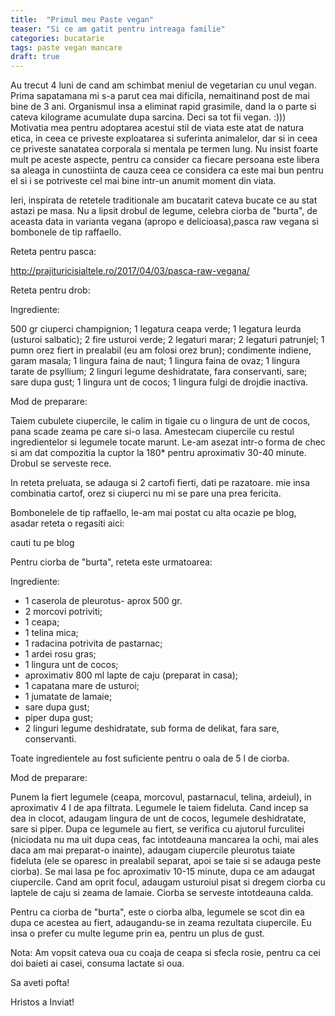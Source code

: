 ```yaml
---
title:  "Primul meu Paste vegan"
teaser: "Si ce am gatit pentru intreaga familie"
categories: bucatarie
tags: paste vegan mancare
draft: true
---
```


Au trecut 4 luni de cand am schimbat meniul de vegetarian cu unul vegan. Prima sapatamana mi s-a parut cea mai dificila, nemaitinand post de mai bine de 3 ani. 
Organismul insa a eliminat rapid grasimile, dand la o parte si cateva kilograme acumulate dupa sarcina. Deci sa tot fii vegan. :)))
Motivatia mea pentru adoptarea acestui stil de viata este atat de natura etica, in ceea ce priveste exploatarea si suferinta animalelor, dar si in ceea ce priveste sanatatea corporala si mentala pe termen lung.
Nu insist foarte mult pe aceste aspecte, pentru ca consider ca fiecare persoana este libera sa aleaga in cunostiinta de cauza ceea ce considera ca este mai bun pentru el si i se potriveste cel mai bine intr-un anumit moment din viata.

Ieri, inspirata de retetele traditionale am bucatarit cateva bucate ce au stat astazi pe masa.
Nu a lipsit drobul de legume, celebra ciorba de "burta", de aceasta data in varianta vegana (apropo e delicioasa),pasca raw vegana si bombonele de tip raffaello.

Reteta pentru pasca:

http://prajituricisialtele.ro/2017/04/03/pasca-raw-vegana/

Reteta pentru drob:

Ingrediente:

500 gr ciuperci champignion;
1 legatura ceapa verde;
1 legatura leurda (usturoi salbatic);
2 fire usturoi verde;
2 legaturi marar;
2 legaturi patrunjel;
1 pumn orez fiert in prealabil (eu am folosi orez brun);
condimente indiene, garam masala;
1 lingura faina de naut;
1 lingura faina de ovaz;
1 lingura tarate de psyllium;
2 linguri legume deshidratate, fara conservanti, sare;
sare dupa gust;
1 lingura unt de cocos;
1 lingura fulgi de drojdie inactiva.

Mod de preparare:

Taiem cubulete ciupercile, le calim in tigaie cu o lingura de unt de cocos, pana scade zeama pe care si-o lasa.
Amestecam ciupercile cu restul ingredientelor si legumele tocate marunt.
Le-am asezat intr-o forma de chec si am dat compozitia la cuptor la 180* pentru aproximativ 30-40 minute.
Drobul se serveste rece.

In reteta preluata, se adauga si 2 cartofi fierti, dati pe razatoare. mie insa combinatia cartof, orez si ciuperci nu mi se pare una prea fericita.

Bombonelele de tip raffaello, le-am mai postat cu alta ocazie pe blog, asadar reteta o regasiti aici:

cauti tu pe blog

Pentru ciorba de "burta", reteta este urmatoarea:

Ingrediente: 

- 1 caserola de pleurotus- aprox 500 gr.
- 2 morcovi potriviti;
- 1 ceapa;
- 1 telina mica;
- 1 radacina potrivita de pastarnac;
- 1 ardei rosu gras;
- 1 lingura unt de cocos;
- aproximativ 800 ml lapte de caju (preparat in casa);
- 1 capatana mare de usturoi;
- 1 jumatate de lamaie;
- sare dupa gust;
- piper dupa gust;
- 2 linguri legume deshidratate, sub forma de delikat, fara sare, conservanti.

Toate ingredientele au fost suficiente pentru o oala de 5 l de ciorba.

Mod de preparare:

Punem la fiert legumele (ceapa, morcovul, pastarnacul, telina, ardeiul), in aproximativ 4 l de apa filtrata. Legumele le taiem fideluta.
Cand incep sa dea in clocot, adaugam lingura de unt de cocos, legumele deshidratate, sare si piper.
Dupa ce legumele au fiert, se verifica cu ajutorul furculitei (niciodata nu ma uit dupa ceas, fac intotdeauna mancarea la ochi, mai ales daca am mai preparat-o inainte),
adaugam ciupercile pleurotus taiate fideluta (ele se oparesc in prealabil separat, apoi se taie si se adauga peste ciorba). 
Se mai lasa pe foc aproximativ 10-15 minute, dupa ce am adaugat ciupercile.
Cand am oprit focul, adaugam usturoiul pisat si dregem ciorba cu laptele de caju si zeama de lamaie.
Ciorba se serveste intotdeauna calda.

Pentru ca ciorba de "burta", este o ciorba alba, legumele se scot din ea dupa ce acestea au fiert, adaugandu-se in zeama rezultata ciupercile.
Eu insa o prefer cu multe legume prin ea, pentru un plus de gust.

Nota: Am vopsit cateva oua cu coaja de ceapa si sfecla rosie, pentru ca cei doi baieti ai casei, consuma lactate si oua.

Sa aveti pofta!

Hristos a Inviat!



